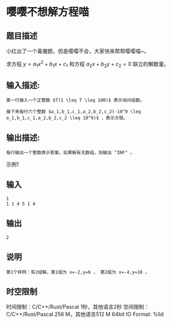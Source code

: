 # 嘤嘤不想解方程喵

## 题目描述

小红出了一个毒瘤题，但是嘤嘤不会，大家快来帮帮嘤嘤喵~。  
  
求方程 $y=a_1x^2+b_1x+c_1$ 和方程 $a_2x+b_2y+c_2=0$ 联立的解数量。

## 输入描述:
    
    
    第一行输入一个正整数 $T(1 \leq T \leq 100)$ 表示询问组数。  
      
    接下来每行六个整数 $a_1,b_1,c_1,a_2,b_2,c_2(-10^9 \leq a_1,b_1,c_1,a_2,b_2,c_2 \leq 10^9)$ ，表示方程。

## 输出描述:
    
    
    每行输出一个整数表示答案。如果解有无数组，则输出 "INF" 。

示例1 

## 输入
    
    
    1
    1 1 4 5 1 4

## 输出
    
    
    2

## 说明
    
    
    第1个样例：有2组解，第1组为 x=-2,y=6 ， 第2组为 x=-4,y=16 。


## 时空限制

时间限制：C/C++/Rust/Pascal 1秒，其他语言2秒
空间限制：C/C++/Rust/Pascal 256 M，其他语言512 M
64bit IO Format: %lld